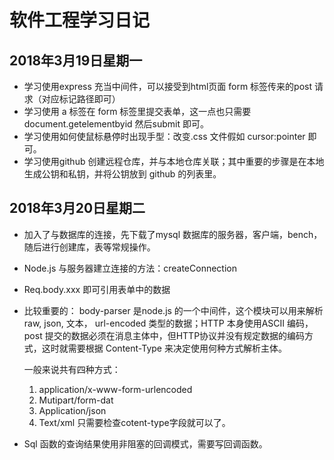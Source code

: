 软件工程学习日记
==
2018年3月19日星期一
--

*	学习使用express 充当中间件，可以接受到html页面 form 标签传来的post 请求（对应标记路径即可）
*	学习使用 a 标签在 form 标签里提交表单，这一点也只需要 document.getelementbyid 然后submit 即可。
*	学习使用如何使鼠标悬停时出现手型：改变.css 文件假如 cursor:pointer 即可。
*	学习使用github 创建远程仓库，并与本地仓库关联；其中重要的步骤是在本地生成公钥和私钥，并将公钥放到 github 的列表里。 


2018年3月20日星期二
--

*	加入了与数据库的连接，先下载了mysql 数据库的服务器，客户端，bench，随后进行创建库，表等常规操作。
*	Node.js 与服务器建立连接的方法：createConnection
*	Req.body.xxx 即可引用表单中的数据
*   比较重要的： body-parser 是node.js 的一个中间件，这个模块可以用来解析 raw, json, 文本， url-encoded 类型的数据；HTTP 本身使用ASCII 编码，post 提交的数据必须在消息主体中，但HTTP协议并没有规定数据的编码方式，这时就需要根据 Content-Type 来决定使用何种方式解析主体。

    一般来说共有四种方式： 

    1. application/x-www-form-urlencoded 
    2. Mutipart/form-dat 
    3. Application/json
    4. Text/xml
只需要检查cotent-type字段就可以了。
*	Sql 函数的查询结果使用非阻塞的回调模式，需要写回调函数。
</ls>
</p>
